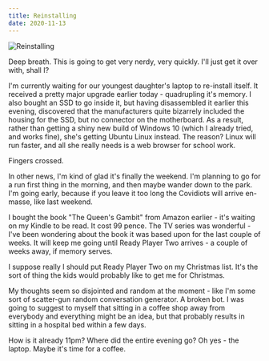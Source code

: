 ```yaml
---
title: Reinstalling
date: 2020-11-13
---
```


![Reinstalling](https://source.unsplash.com/jpkvklXwt98/1600x900)

Deep breath. This is going to get very nerdy, very quickly. I'll just get it over with, shall I?

I'm currently waiting for our youngest daughter's laptop to re-install itself. It received a pretty major upgrade earlier today - quadrupling it's memory. I also bought an SSD to go inside it, but having disassembled it earlier this evening, discovered that the manufacturers quite bizarrely included the housing for the SSD, but no connector on the motherboard. As a result, rather than getting a shiny new build of Windows 10 (which I already tried, and works fine), she's getting Ubuntu Linux instead. The reason? Linux will run faster, and all she really needs is a web browser for school work.

Fingers crossed.

In other news, I'm kind of glad it's finally the weekend. I'm planning to go for a run first thing in the morning, and then maybe wander down to the park. I'm going early, because if you leave it too long the Covidiots will arrive en-masse, like last weekend.

I bought the book "The Queen's Gambit" from Amazon earlier - it's waiting on my Kindle to be read. It cost 99 pence. The TV series was wonderful - I've been wondering about the book it was based upon for the last couple of weeks. It will keep me going until Ready Player Two arrives - a couple of weeks away, if memory serves.

I suppose really I should put Ready Player Two on my Christmas list. It's the sort of thing the kids would probably like to get me for Christmas.

My thoughts seem so disjointed and random at the moment - like I'm some sort of scatter-gun random conversation generator. A broken bot. I was going to suggest to myself that sitting in a coffee shop away from everybody and everything might be an idea, but that probably results in sitting in a hospital bed within a few days.

How is it already 11pm? Where did the entire evening go? Oh yes - the laptop. Maybe it's time for a coffee.
